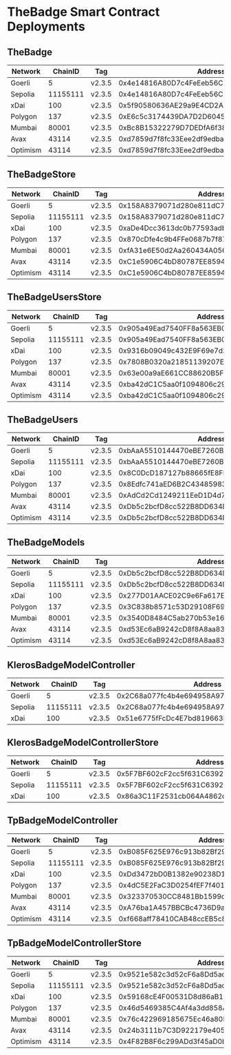 # TheBadge Smart Contract Deployments

## TheBadge

| Network  | ChainID  | Tag    | Address                                    |
| -------- | -------- | ------ | ------------------------------------------ |
| Goerli   | 5        | v2.3.5 | 0x4e14816A80D7c4FeEeb56C225e821c6374F4AB56 |
| Sepolia  | 11155111 | v2.3.5 | 0x4e14816A80D7c4FeEeb56C225e821c6374F4AB56 |
| xDai     | 100      | v2.3.5 | 0x5f90580636AE29a9E4CD2AFFCE6d73501cD594F2 |
| Polygon  | 137      | v2.3.5 | 0xE6c5c3174439DA7D2D60456Ca7eB97E7Dcd551e6 |
| Mumbai   | 80001    | v2.3.5 | 0xBc8B15322279D7DEDfA6f38EC22075491aEDDB0f |
| Avax     | 43114    | v2.3.5 | 0xd7859d7f8fc33Eee2df9edbafd247a2F398087a6 |
| Optimism | 43114    | v2.3.5 | 0xd7859d7f8fc33Eee2df9edbafd247a2F398087a6 |

## TheBadgeStore

| Network  | ChainID  | Tag    | Address                                    |
| -------- | -------- | ------ | ------------------------------------------ |
| Goerli   | 5        | v2.3.5 | 0x158A8379071d280e811dC7b670c22a0b46dC582D |
| Sepolia  | 11155111 | v2.3.5 | 0x158A8379071d280e811dC7b670c22a0b46dC582D |
| xDai     | 100      | v2.3.5 | 0xaDe4Dcc3613dc0b77593adb3D694F2F6f71E4125 |
| Polygon  | 137      | v2.3.5 | 0x870cDfe4c9b4FFe0687b7f871f6e96793440B214 |
| Mumbai   | 80001    | v2.3.5 | 0xfA31e6E50d2Aa260434A056e7CaA3FD582B1FfE8 |
| Avax     | 43114    | v2.3.5 | 0xC1e5906C4bD80787EE859432331B2791bD9BbF12 |
| Optimism | 43114    | v2.3.5 | 0xC1e5906C4bD80787EE859432331B2791bD9BbF12 |

## TheBadgeUsersStore

| Network  | ChainID  | Tag    | Address                                    |
| -------- | -------- | ------ | ------------------------------------------ |
| Goerli   | 5        | v2.3.5 | 0x905a49Ead7540FF8a563EB02F66B5c13c5e8eC71 |
| Sepolia  | 11155111 | v2.3.5 | 0x905a49Ead7540FF8a563EB02F66B5c13c5e8eC71 |
| xDai     | 100      | v2.3.5 | 0x9316b09049c432E9F69e7d2f613036d936332Ad1 |
| Polygon  | 137      | v2.3.5 | 0x7808B0320a21851139207EdAaAAfb1dc4039ceC2 |
| Mumbai   | 80001    | v2.3.5 | 0x63e00a9aE661CC88620B5F71FE03DaDa958B5096 |
| Avax     | 43114    | v2.3.5 | 0xba42dC1C5aa0f1094806c2914aA916E2cFe3d10E |
| Optimism | 43114    | v2.3.5 | 0xba42dC1C5aa0f1094806c2914aA916E2cFe3d10E |

## TheBadgeUsers

| Network  | ChainID  | Tag    | Address                                    |
| -------- | -------- | ------ | ------------------------------------------ |
| Goerli   | 5        | v2.3.5 | 0xbAaA5510144470eBE7260B743CA5516596A0250E |
| Sepolia  | 11155111 | v2.3.5 | 0xbAaA5510144470eBE7260B743CA5516596A0250E |
| xDai     | 100      | v2.3.5 | 0x8C0DcD187127b88665fE8FD4F39Cb18758946C0f |
| Polygon  | 137      | v2.3.5 | 0x8Edfc741aED6B2C43485983d4C7b6B095b00500c |
| Mumbai   | 80001    | v2.3.5 | 0xAdCd2Cd1249211EeD1D4d72b1E8B53F3A792e5da |
| Avax     | 43114    | v2.3.5 | 0xDb5c2bcfD8cc522B8DD634DC507E135383049566 |
| Optimism | 43114    | v2.3.5 | 0xDb5c2bcfD8cc522B8DD634DC507E135383049566 |

## TheBadgeModels

| Network  | ChainID  | Tag    | Address                                    |
| -------- | -------- | ------ | ------------------------------------------ |
| Goerli   | 5        | v2.3.5 | 0xDb5c2bcfD8cc522B8DD634DC507E135383049566 |
| Sepolia  | 11155111 | v2.3.5 | 0xDb5c2bcfD8cc522B8DD634DC507E135383049566 |
| xDai     | 100      | v2.3.5 | 0x277D01AACE02C9e6Fa617Ea61Ece24BEDa46453c |
| Polygon  | 137      | v2.3.5 | 0x3C838b8571c53D29108F69b98145f8FcC446Fa5a |
| Mumbai   | 80001    | v2.3.5 | 0x3540D8484C5ab270b53e16EDD71791d37A49BBf8 |
| Avax     | 43114    | v2.3.5 | 0xd53Ec6aB9242cD8f8A8aa839BA91BDeDe6219475 |
| Optimism | 43114    | v2.3.5 | 0xd53Ec6aB9242cD8f8A8aa839BA91BDeDe6219475 |

## KlerosBadgeModelController

| Network | ChainID  | Tag    | Address                                    |
| ------- | -------- | ------ | ------------------------------------------ |
| Goerli  | 5        | v2.3.5 | 0x2C68a077fc4b4e694958A978b409e4127D68f811 |
| Sepolia | 11155111 | v2.3.5 | 0x2C68a077fc4b4e694958A978b409e4127D68f811 |
| xDai    | 100      | v2.3.5 | 0x51e6775fFcDc4E7bd819663E9CabD2bE723C4fBf |

## KlerosBadgeModelControllerStore

| Network | ChainID  | Tag    | Address                                    |
| ------- | -------- | ------ | ------------------------------------------ |
| Goerli  | 5        | v2.3.5 | 0x5F7BF602cF2cc5f631C639293CA0bC733eCD31A6 |
| Sepolia | 11155111 | v2.3.5 | 0x5F7BF602cF2cc5f631C639293CA0bC733eCD31A6 |
| xDai    | 100      | v2.3.5 | 0x86a3C11F2531cb064A4862d371DCB53793E26437 |

## TpBadgeModelController

| Network  | ChainID  | Tag    | Address                                    |
| -------- | -------- | ------ | ------------------------------------------ |
| Goerli   | 5        | v2.3.5 | 0xB085F625E976c913b82Bf291d32Dc0E55566D3Af |
| Sepolia  | 11155111 | v2.3.5 | 0xB085F625E976c913b82Bf291d32Dc0E55566D3Af |
| xDai     | 100      | v2.3.5 | 0xDd3472bD0B1382e90238D19b5916C71a657eF223 |
| Polygon  | 137      | v2.3.5 | 0x4dC5E2FaC3D0254fEF7f40163261b9307c1C9df3 |
| Mumbai   | 80001    | v2.3.5 | 0x323370530CC8481Bb1599d4C9d565053c8BADAb1 |
| Avax     | 43114    | v2.3.5 | 0xA76ba1A457BBCBc4736D9a9028dD29f4e89322e5 |
| Optimism | 43114    | v2.3.5 | 0xf668aff78410CAB48ccEB5c804704050c2096eC2 |

## TpBadgeModelControllerStore

| Network  | ChainID  | Tag    | Address                                    |
| -------- | -------- | ------ | ------------------------------------------ |
| Goerli   | 5        | v2.3.5 | 0x9521e582c3d52cF6a8Dd5adc350f66cB0814c281 |
| Sepolia  | 11155111 | v2.3.5 | 0x9521e582c3d52cF6a8Dd5adc350f66cB0814c281 |
| xDai     | 100      | v2.3.5 | 0x59168cE4F00531D8d86aB1eeBBB670DB537dA8AB |
| Polygon  | 137      | v2.3.5 | 0x46d5469385C4Af4a3dd858AA839fc49d1f6c485f |
| Mumbai   | 80001    | v2.3.5 | 0x76c422969185675Ec46a80B765621B63451cF9F1 |
| Avax     | 43114    | v2.3.5 | 0x24b3111b7C3D922179e4054F41fCb62ec474a872 |
| Optimism | 43114    | v2.3.5 | 0x4F82B8F6c299ADd3f45aD0b32fDd49A62d469f57 |
